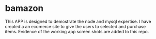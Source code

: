 # bamazon
This APP is designed to demostrate the node and mysql expertise. 
I have created a an ecomerce site to give the users to selected and purchase items. 
Evidence of the working app screen shots are added to this repo. 
